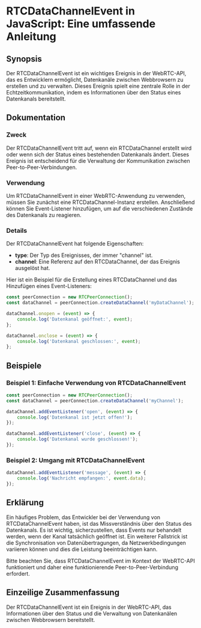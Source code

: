 <!--
Meta Description: # RTCDataChannelEvent in JavaScript: Eine umfassende Anleitung ## Synopsis Der RTCDataChannelEvent ist ein wichtiges Ereignis in der WebRTC-API, das e...
Meta Keywords: der, rtcdatachannelevent, ist, event, datachannel
-->

# RTCDataChannelEvent in JavaScript: Eine umfassende Anleitung

## Synopsis
Der RTCDataChannelEvent ist ein wichtiges Ereignis in der WebRTC-API, das es Entwicklern ermöglicht, Datenkanäle zwischen Webbrowsern zu erstellen und zu verwalten. Dieses Ereignis spielt eine zentrale Rolle in der Echtzeitkommunikation, indem es Informationen über den Status eines Datenkanals bereitstellt.

## Dokumentation
### Zweck
Der RTCDataChannelEvent tritt auf, wenn ein RTCDataChannel erstellt wird oder wenn sich der Status eines bestehenden Datenkanals ändert. Dieses Ereignis ist entscheidend für die Verwaltung der Kommunikation zwischen Peer-to-Peer-Verbindungen.

### Verwendung
Um RTCDataChannelEvent in einer WebRTC-Anwendung zu verwenden, müssen Sie zunächst eine RTCDataChannel-Instanz erstellen. Anschließend können Sie Event-Listener hinzufügen, um auf die verschiedenen Zustände des Datenkanals zu reagieren.

### Details
Der RTCDataChannelEvent hat folgende Eigenschaften:

- **type**: Der Typ des Ereignisses, der immer "channel" ist.
- **channel**: Eine Referenz auf den RTCDataChannel, der das Ereignis ausgelöst hat.

Hier ist ein Beispiel für die Erstellung eines RTCDataChannel und das Hinzufügen eines Event-Listeners:

```javascript
const peerConnection = new RTCPeerConnection();
const dataChannel = peerConnection.createDataChannel('myDataChannel');

dataChannel.onopen = (event) => {
    console.log('Datenkanal geöffnet:', event);
};

dataChannel.onclose = (event) => {
    console.log('Datenkanal geschlossen:', event);
};
```

## Beispiele
### Beispiel 1: Einfache Verwendung von RTCDataChannelEvent
```javascript
const peerConnection = new RTCPeerConnection();
const dataChannel = peerConnection.createDataChannel('myChannel');

dataChannel.addEventListener('open', (event) => {
    console.log('Datenkanal ist jetzt offen!');
});

dataChannel.addEventListener('close', (event) => {
    console.log('Datenkanal wurde geschlossen!');
});
```

### Beispiel 2: Umgang mit RTCDataChannelEvent
```javascript
dataChannel.addEventListener('message', (event) => {
    console.log('Nachricht empfangen:', event.data);
});
```

## Erklärung
Ein häufiges Problem, das Entwickler bei der Verwendung von RTCDataChannelEvent haben, ist das Missverständnis über den Status des Datenkanals. Es ist wichtig, sicherzustellen, dass Events nur behandelt werden, wenn der Kanal tatsächlich geöffnet ist. Ein weiterer Fallstrick ist die Synchronisation von Datenübertragungen, da Netzwerkbedingungen variieren können und dies die Leistung beeinträchtigen kann.

Bitte beachten Sie, dass RTCDataChannelEvent im Kontext der WebRTC-API funktioniert und daher eine funktionierende Peer-to-Peer-Verbindung erfordert.

## Einzeilige Zusammenfassung
Der RTCDataChannelEvent ist ein Ereignis in der WebRTC-API, das Informationen über den Status und die Verwaltung von Datenkanälen zwischen Webbrowsern bereitstellt.